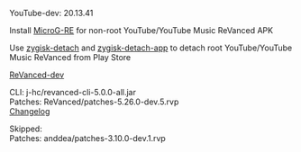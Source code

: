 YouTube-dev: 20.13.41  

Install [MicroG-RE](https://github.com/WSTxda/MicroG-RE/releases) for non-root YouTube/YouTube Music ReVanced APK  

Use [zygisk-detach](https://github.com/j-hc/zygisk-detach) and [zygisk-detach-app](https://github.com/j-hc/zygisk-detach-app/releases) to detach root YouTube/YouTube Music ReVanced from Play Store  

[ReVanced-dev](https://github.com/IGOR3K99/ReVanced-dev)
  
CLI: j-hc/revanced-cli-5.0.0-all.jar  
Patches: ReVanced/patches-5.26.0-dev.5.rvp  
[Changelog](https://github.com/ReVanced/revanced-patches/releases/tag/v5.26.0-dev.5)  

Skipped:  
Patches: anddea/patches-3.10.0-dev.1.rvp    
